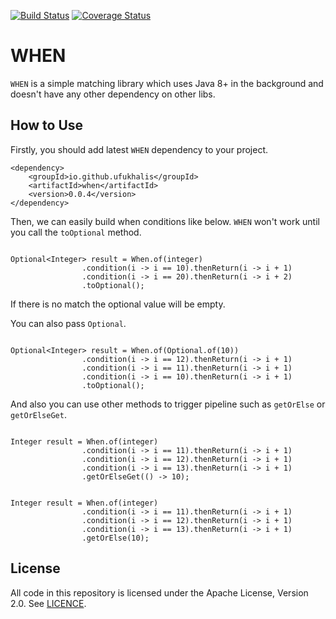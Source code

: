 [![Build Status](https://travis-ci.org/ufukhalis/when.svg?branch=master)](https://travis-ci.org/ufukhalis/when)
[![Coverage Status](https://coveralls.io/repos/github/ufukhalis/when/badge.svg?branch=master)](https://coveralls.io/github/ufukhalis/when?branch=master)

WHEN
=======

`WHEN` is a simple matching library which uses Java 8+ in the background and
doesn't have any other dependency on other libs.


How to Use
-------------

Firstly, you should add latest `WHEN` dependency to your project.

```$xslt
<dependency>
    <groupId>io.github.ufukhalis</groupId>
    <artifactId>when</artifactId>
    <version>0.0.4</version>
</dependency>
```

Then, we can easily build when conditions like below. `WHEN` won't work until you call the `toOptional`
method.

```$xslt

Optional<Integer> result = When.of(integer)
                .condition(i -> i == 10).thenReturn(i -> i + 1)
                .condition(i -> i == 20).thenReturn(i -> i + 2)
                .toOptional();

```

If there is no match the optional value will be empty.

You can also pass `Optional`.

```$xslt

Optional<Integer> result = When.of(Optional.of(10))
                .condition(i -> i == 12).thenReturn(i -> i + 1)
                .condition(i -> i == 11).thenReturn(i -> i + 1)
                .condition(i -> i == 10).thenReturn(i -> i + 1)
                .toOptional();

```

And also you can use other methods to trigger pipeline such as `getOrElse` or `getOrElseGet`.

```$xslt

Integer result = When.of(integer)
                .condition(i -> i == 11).thenReturn(i -> i + 1)
                .condition(i -> i == 12).thenReturn(i -> i + 1)
                .condition(i -> i == 13).thenReturn(i -> i + 1)
                .getOrElseGet(() -> 10);

```

```$xslt

Integer result = When.of(integer)
                .condition(i -> i == 11).thenReturn(i -> i + 1)
                .condition(i -> i == 12).thenReturn(i -> i + 1)
                .condition(i -> i == 13).thenReturn(i -> i + 1)
                .getOrElse(10);

```

License
------------
All code in this repository is licensed under the Apache License, Version 2.0. See [LICENCE](./LICENSE).